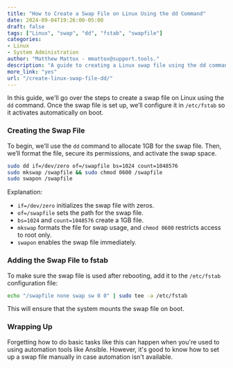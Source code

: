 ```yaml
---
title: "How to Create a Swap File on Linux Using the dd Command"
date: 2024-09-04T19:26:00-05:00
draft: false
tags: ["Linux", "swap", "dd", "fstab", "swapfile"]
categories:
- Linux
- System Administration
author: "Matthew Mattox - mmattox@support.tools."
description: "A guide to creating a Linux swap file using the dd command and configuring it in fstab."
more_link: "yes"
url: "/create-linux-swap-file-dd/"
---
```


In this guide, we'll go over the steps to create a swap file on Linux using the `dd` command. Once the swap file is set up, we’ll configure it in `/etc/fstab` so it activates automatically on boot.

### Creating the Swap File

To begin, we'll use the `dd` command to allocate 1GB for the swap file. Then, we’ll format the file, secure its permissions, and activate the swap space.

```bash
sudo dd if=/dev/zero of=/swapfile bs=1024 count=1048576
sudo mkswap /swapfile && sudo chmod 0600 /swapfile
sudo swapon /swapfile
```

Explanation:

- `if=/dev/zero` initializes the swap file with zeros.
- `of=/swapfile` sets the path for the swap file.
- `bs=1024` and `count=1048576` create a 1GB file.
- `mkswap` formats the file for swap usage, and `chmod 0600` restricts access to root only.
- `swapon` enables the swap file immediately.

### Adding the Swap File to fstab

To make sure the swap file is used after rebooting, add it to the `/etc/fstab` configuration file:

```bash
echo "/swapfile none swap sw 0 0" | sudo tee -a /etc/fstab
```

This will ensure that the system mounts the swap file on boot.

### Wrapping Up

Forgetting how to do basic tasks like this can happen when you're used to using automation tools like Ansible. However, it's good to know how to set up a swap file manually in case automation isn't available.

